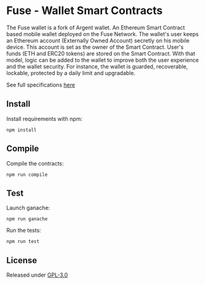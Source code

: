 # Fuse - Wallet Smart Contracts

The Fuse wallet is a fork of Argent wallet. An Ethereum Smart Contract based mobile wallet deployed on the Fuse Network. The wallet's user keeps an Ethereum account (Externally Owned Account) secretly on his mobile device. This account is set as the owner of the Smart Contract. User's funds (ETH and ERC20 tokens) are stored on the Smart Contract. With that model, logic can be added to the wallet to improve both the user experience and the wallet security. For instance, the wallet is guarded, recoverable, lockable, protected by a daily limit and upgradable.

See full specifications [here](specifications/specifications.pdf)

## Install

Install requirements with npm:
```
npm install
```

## Compile

Compile the contracts:
```
npm run compile
```

## Test

Launch ganache:
```
npm run ganache
```

Run the tests:
```
npm run test
```

## License

Released under [GPL-3.0](LICENSE)
